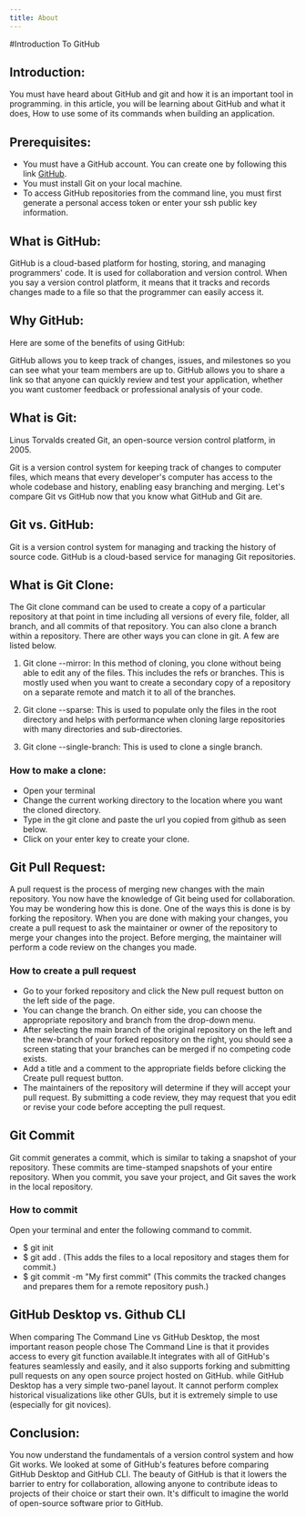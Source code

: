 ```yaml
---
title: About
---
```

  #Introduction To GitHub

## Introduction:

You must have heard about GitHub and git and how it is an important tool in programming. in this article, you will be learning about GitHub and what it does, How to use some of its commands when building an application.

## Prerequisites: 
- You must have a GitHub account. You can create one by following this link [GitHub](https://github.com/). 
- You must install Git on your local machine.
- To access GitHub repositories from the command line, you must first generate a personal access token or enter your ssh public key information.





<!-- ![Maldives Beach](https://images.unsplash.com/photo-1602002418816-5c0aeef426aa?ixlib=rb-1.2.1&ixid=MnwxMjA3fDB8MHxwaG90by1wYWdlfHx8fGVufDB8fHx8&auto=format&fit=crop&w=2874&q=80)



[A link example](https://www.markdowntutorial.com/) -->

## What is GitHub:

GitHub is a cloud-based platform for hosting, storing, and managing programmers' code. It is used for collaboration and version control. When you say a version control platform, it means that it tracks and records changes made to a file so that the programmer can easily access it.

## Why GitHub:

Here are some of the benefits of using GitHub:

GitHub allows you to keep track of changes, issues, and milestones so you can see what your team members are up to.
GitHub allows you to share a link so that anyone can quickly review and test your application, whether you want customer feedback or professional analysis of your code.

## What is Git:

Linus Torvalds created Git, an open-source version control platform, in 2005.

Git is a version control system for keeping track of changes to computer files, which means that every developer's computer has access to the whole codebase and history, enabling easy branching and merging. Let's compare Git vs GitHub now that you know what GitHub and Git are.

## Git vs. GitHub:

Git is a version control system for managing and tracking the history of source code. GitHub is a cloud-based service for managing Git repositories.

## What is Git Clone:

The Git clone command can be used to create a copy of a particular repository at that point in time including all versions of every file, folder, all branch, and all commits of that repository. You can also clone a branch within a repository. There are other ways you can clone in git. A few are listed below.

1. Git clone --mirror: In this method of cloning, you clone without being able to edit any of the files. This includes the refs or branches. This is mostly used when you want to create a secondary copy of a repository on a separate remote and match it to all of the branches.

2. Git clone --sparse: This is used to populate only the files in the root directory and helps with performance when cloning large repositories with many directories and sub-directories. 

3. Git clone --single-branch: This is used to clone a single branch.
  
  ### How to make a clone:
  - Open your terminal
  - Change the current working directory to the location where you want the cloned directory.
  - Type in the git clone and paste the url you copied from github as seen below.
  - Click on your enter key to create your clone.

## Git Pull Request:
A pull request is the process of merging new changes with the main repository.
You now have the knowledge of Git being used for collaboration. You may be wondering how this is done. One of the ways this is done is by forking the repository. When you are done with making your changes, you create a pull request to ask the maintainer or owner of the repository to merge your changes into the project. Before merging, the maintainer will perform a code review on the changes you made.

### How to create a pull request
- Go to your forked repository and click the New pull request button on the left side of the page. 
- You can change the branch. On either side, you can choose the appropriate repository and branch from the drop-down menu.
- After selecting the main branch of the original repository on the left and the new-branch of your forked repository on the right, you should see a screen stating that your branches can be merged if no competing code exists. 
- Add a title and a comment to the appropriate fields before clicking the Create pull request button.
-  The maintainers of the repository will determine if they will accept your pull request. By submitting a code review, they may request that you edit or revise your code before accepting the pull request.
  
  ## Git Commit
  Git commit generates a commit, which is similar to taking a snapshot of your repository. These commits are time-stamped snapshots of your entire repository. When you commit, you save your project, and Git saves the work in the local repository.

  ### How to commit
  Open  your terminal and enter the following command to commit.
  - $ git init
  - $ git add . (This adds the files to a local repository and stages them for commit.)
  - $ git commit -m "My first commit"  (This commits the tracked changes and prepares them for a remote repository push.)

## GitHub Desktop vs. Github CLI
When comparing The Command Line vs GitHub Desktop, the most important reason people chose The Command Line is that it provides access to every git function available.It integrates with all of GitHub's features seamlessly and easily, and it also supports forking and submitting pull requests on any open source project hosted on GitHub. while GitHub Desktop has a very simple two-panel layout. It cannot perform complex historical visualizations like other GUIs, but it is extremely simple to use (especially for git novices).

## Conclusion:
You now understand the fundamentals of a version control system and how Git works. We looked at some of GitHub's features before comparing GitHub Desktop and GitHub CLI.
The beauty of GitHub is that it lowers the barrier to entry for collaboration, allowing anyone to contribute ideas to projects of their choice or start their own. It's difficult to imagine the world of open-source software prior to GitHub.